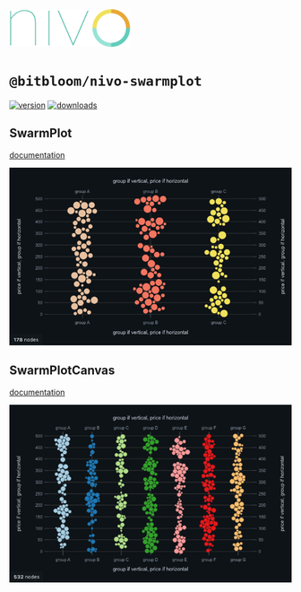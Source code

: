 <a href="https://nivo.rocks"><img alt="nivo" src="https://raw.githubusercontent.com/plouc/nivo/master/nivo.png" width="216" height="68"/></a>

# `@bitbloom/nivo-swarmplot`

[![version](https://img.shields.io/npm/v/@bitbloom/nivo-swarmplot?style=for-the-badge)](https://www.npmjs.com/package/@bitbloom/nivo-swarmplot)
[![downloads](https://img.shields.io/npm/dm/@bitbloom/nivo-swarmplot?style=for-the-badge)](https://www.npmjs.com/package/@bitbloom/nivo-swarmplot)

## SwarmPlot

[documentation](http://nivo.rocks/swarmplot/)

![SwarmPlot](https://raw.githubusercontent.com/plouc/nivo/master/website/src/assets/captures/swarmplot.png)

## SwarmPlotCanvas

[documentation](http://nivo.rocks/swarmplot/canvas/)

![SwarmPlotCanvas](https://raw.githubusercontent.com/plouc/nivo/master/website/src/assets/captures/swarmplot-canvas.png)
